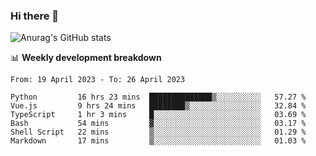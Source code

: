 ### Hi there 👋
![Anurag's GitHub stats](https://github-readme-stats.vercel.app/api?username=jami1024&show_icons=true&theme=radical)

📊 **Weekly development breakdown**
<!--START_SECTION:waka-->

```text
From: 19 April 2023 - To: 26 April 2023

Python         16 hrs 23 mins  ██████████████▒░░░░░░░░░░   57.27 %
Vue.js         9 hrs 24 mins   ████████▒░░░░░░░░░░░░░░░░   32.84 %
TypeScript     1 hr 3 mins     █░░░░░░░░░░░░░░░░░░░░░░░░   03.69 %
Bash           54 mins         ▓░░░░░░░░░░░░░░░░░░░░░░░░   03.17 %
Shell Script   22 mins         ▒░░░░░░░░░░░░░░░░░░░░░░░░   01.29 %
Markdown       17 mins         ▒░░░░░░░░░░░░░░░░░░░░░░░░   01.03 %
```

<!--END_SECTION:waka-->
<!--
**jami1024/jami1024** is a ✨ _special_ ✨ repository because its `README.md` (this file) appears on your GitHub profile.

Here are some ideas to get you started:

- 🔭 I’m currently working on ...
- 🌱 I’m currently learning ...
- 👯 I’m looking to collaborate on ...
- 🤔 I’m looking for help with ...
- 💬 Ask me about ...
- 📫 How to reach me: ...
- 😄 Pronouns: ...
- ⚡ Fun fact: ...
-->
